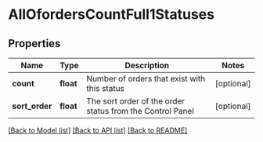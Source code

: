 # AllOfordersCountFull1Statuses

## Properties
Name | Type | Description | Notes
------------ | ------------- | ------------- | -------------
**count** | **float** | Number of orders that exist with this status | [optional] 
**sort_order** | **float** | The sort order of the order status from the Control Panel | [optional] 

[[Back to Model list]](../../README.md#documentation-for-models) [[Back to API list]](../../README.md#documentation-for-api-endpoints) [[Back to README]](../../README.md)

